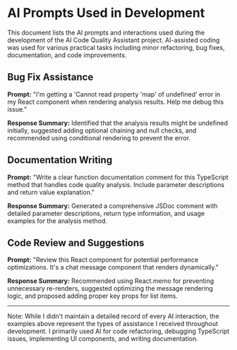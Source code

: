 # AI Prompts Used in Development

This document lists the AI prompts and interactions used during the development of the AI Code Quality Assistant project. AI-assisted coding was used for various practical tasks including minor refactoring, bug fixes, documentation, and code improvements.

## Bug Fix Assistance

**Prompt:** "I'm getting a 'Cannot read property 'map' of undefined' error in my React component when rendering analysis results. Help me debug this issue."

**Response Summary:** Identified that the analysis results might be undefined initially, suggested adding optional chaining and null checks, and recommended using conditional rendering to prevent the error.

## Documentation Writing

**Prompt:** "Write a clear function documentation comment for this TypeScript method that handles code quality analysis. Include parameter descriptions and return value explanation."

**Response Summary:** Generated a comprehensive JSDoc comment with detailed parameter descriptions, return type information, and usage examples for the analysis method.

## Code Review and Suggestions

**Prompt:** "Review this React component for potential performance optimizations. It's a chat message component that renders dynamically."

**Response Summary:** Recommended using React.memo for preventing unnecessary re-renders, suggested optimizing the message rendering logic, and proposed adding proper key props for list items.

---

Note: While I didn't maintain a detailed record of every AI interaction, the examples above represent the types of assistance I received throughout development. I primarily used AI for code refactoring, debugging TypeScript issues, implementing UI components, and writing documentation. 